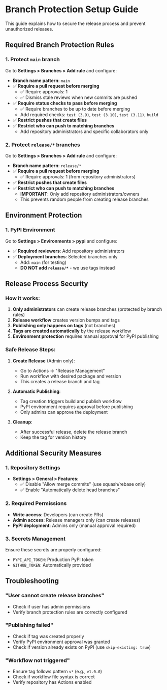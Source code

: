 # Branch Protection Setup Guide

This guide explains how to secure the release process and prevent unauthorized releases.

## Required Branch Protection Rules

### 1. Protect `main` branch

Go to **Settings > Branches > Add rule** and configure:

- **Branch name pattern**: `main`
- ✅ **Require a pull request before merging**
  - ✅ Require approvals: 1
  - ✅ Dismiss stale reviews when new commits are pushed
- ✅ **Require status checks to pass before merging**
  - ✅ Require branches to be up to date before merging
  - Add required checks: `test (3.9)`, `test (3.10)`, `test (3.11)`, `build`
- ✅ **Restrict pushes that create files**
- ✅ **Restrict who can push to matching branches**
  - Add repository administrators and specific collaborators only

### 2. Protect `release/*` branches

Go to **Settings > Branches > Add rule** and configure:

- **Branch name pattern**: `release/*`
- ✅ **Require a pull request before merging**
  - ✅ Require approvals: 1 (from repository administrators)
- ✅ **Restrict pushes that create files**
- ✅ **Restrict who can push to matching branches**
  - **IMPORTANT**: Only add repository administrators/owners
  - This prevents random people from creating release branches

## Environment Protection

### 1. PyPI Environment

Go to **Settings > Environments > pypi** and configure:

- ✅ **Required reviewers**: Add repository administrators
- ✅ **Deployment branches**: Selected branches only
  - Add: `main` (for testing)
  - **DO NOT add `release/*`** - we use tags instead

## Release Process Security

### How it works:

1. **Only administrators** can create release branches (protected by branch rules)
2. **Release workflow** creates version bumps and tags
3. **Publishing only happens on tags** (not branches)
4. **Tags are created automatically** by the release workflow
5. **Environment protection** requires manual approval for PyPI publishing

### Safe Release Steps:

1. **Create Release** (Admin only):
   - Go to Actions → "Release Management" 
   - Run workflow with desired package and version
   - This creates a release branch and tag

2. **Automatic Publishing**:
   - Tag creation triggers build and publish workflow
   - PyPI environment requires approval before publishing
   - Only admins can approve the deployment

3. **Cleanup**:
   - After successful release, delete the release branch
   - Keep the tag for version history

## Additional Security Measures

### 1. Repository Settings

- **Settings > General > Features**:
  - ✅ Disable "Allow merge commits" (use squash/rebase only)
  - ✅ Enable "Automatically delete head branches"

### 2. Required Permissions

- **Write access**: Developers (can create PRs)
- **Admin access**: Release managers only (can create releases)
- **PyPI deployment**: Admins only (manual approval required)

### 3. Secrets Management

Ensure these secrets are properly configured:
- `PYPI_API_TOKEN`: Production PyPI token
- `GITHUB_TOKEN`: Automatically provided

## Troubleshooting

### "User cannot create release branches"
- Check if user has admin permissions
- Verify branch protection rules are correctly configured

### "Publishing failed"
- Check if tag was created properly
- Verify PyPI environment approval was granted
- Check if version already exists on PyPI (use `skip-existing: true`)

### "Workflow not triggered"
- Ensure tag follows pattern `v*` (e.g., `v1.0.0`)
- Check if workflow file syntax is correct
- Verify repository has Actions enabled